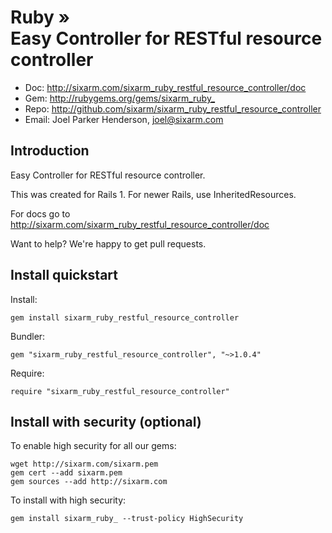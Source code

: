 # Ruby » <br> Easy Controller for RESTful resource controller

* Doc: <http://sixarm.com/sixarm_ruby_restful_resource_controller/doc>
* Gem: <http://rubygems.org/gems/sixarm_ruby_>
* Repo: <http://github.com/sixarm/sixarm_ruby_restful_resource_controller>
* Email: Joel Parker Henderson, <joel@sixarm.com>


## Introduction

Easy Controller for RESTful resource controller.

This was created for Rails 1. For newer Rails, use InheritedResources.

For docs go to <http://sixarm.com/sixarm_ruby_restful_resource_controller/doc>

Want to help? We're happy to get pull requests.


## Install quickstart

Install:

    gem install sixarm_ruby_restful_resource_controller

Bundler:

    gem "sixarm_ruby_restful_resource_controller", "~>1.0.4"

Require:

    require "sixarm_ruby_restful_resource_controller"


## Install with security (optional)

To enable high security for all our gems:

    wget http://sixarm.com/sixarm.pem
    gem cert --add sixarm.pem
    gem sources --add http://sixarm.com

To install with high security:

    gem install sixarm_ruby_ --trust-policy HighSecurity
